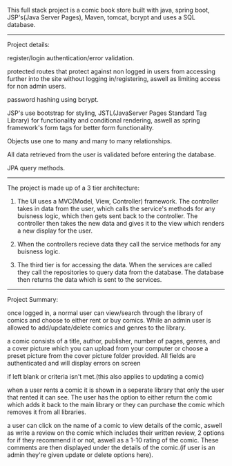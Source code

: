 This full stack project is a comic book store built with java, spring boot, JSP's(Java Server Pages), Maven, tomcat, bcrypt and uses a SQL database.  


--------------------------------------------------------------------------


Project details:

  register/login authentication/error validation.
	
  protected routes that protect against non logged in users from accessing further into the site without logging in/registering, aswell as limiting access for non admin users.
	
  password hashing using bcrypt.
	
  JSP's use bootstrap for styling, JSTL(JavaServer Pages Standard Tag Library) for functionality and conditional rendering, aswell as spring framework's form tags for better form functionality.
	
  Objects use one to many and many to many relationships.
	
  All data retrieved from the user is validated before entering the database.
	
  JPA query methods.


---------------------------------------------------------------------

 
The project is made up of a 3 tier architecture:

  1. The UI uses a MVC(Model, View, Controller) framework.  The controller takes in data from the user, which calls the service's methods for any buisness logic, which then gets sent back to the controller.
  The controller then takes the new data and gives it to the view which renders a new display for the user.  

  2. When the controllers recieve data they call the service methods for any buisness logic.

  3. The third tier is for accessing the data.  When the services are called they call the repositories to query data from the database. The database then returns the data which is sent to the services.


---------------------------------------------------------------------


Project Summary:

once logged in, a normal user can view/search through the library of comics and choose to either rent or buy comics. While an admin user is allowed to add/update/delete comics and genres to the library.

a comic consists of a title, author, publisher, number of pages, genres, and a cover picture which you can upload from your computer or choose a preset picture from the cover picture folder provided. All fields are authenticated and will display errors on screen 

if left blank or criteria isn't met.(this also applies to updating a comic)

when a user rents a comic it is shown in a seperate library that only the user that rented it can see.  The user has the option to either return the comic which adds it back to the main library or they can purchase the comic which removes it from all libraries.

a user can click on the name of a comic to view details of the comic, aswell as write a review on the comic which includes their written review, 2 options for if they recommend it or not, aswell as a 1-10 rating of the comic. These comments are then displayed under the details of the comic.(if user is an admin they're given update or delete options here).
